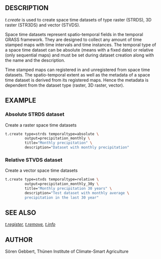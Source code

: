 ## DESCRIPTION

*t.create* is used to create space time datasets of type raster (STRDS),
3D raster (STR3DS) and vector (STVDS).

Space time datasets represent spatio-temporal fields in the temporal
GRASS framework. They are designed to collect any amount of time stamped
maps with time intervals and time instances. The temporal type of a
space time dataset can be absolute (means with a fixed date) or relative
(only sequential maps) and must be set during dataset creation along
with the name and the description.

Time stamped maps can registered in and unregistered from space time
datasets. The spatio-temporal extent as well as the metadata of a space
time dataset is derived from its registered maps. Hence the metadata is
dependent from the dataset type (raster, 3D raster, vector).

## EXAMPLE

### Absolute STRDS dataset

Create a raster space time datasets

```sh
t.create type=strds temporaltype=absolute \
         output=precipitation_monthly \
         title="Monthly precipitation" \
         description="Dataset with monthly precipitation"
```

### Relative STVDS dataset

Create a vector space time datasets

```sh
t.create type=stvds temporaltype=relative \
         output=precipitation_monthly_30y \
         title="Monthly precipitation 30 years" \
         description="Test dataset with monthly average \
         precipitation in the last 30 year"
```

## SEE ALSO

*[t.register](t.register.md), [t.remove](t.remove.md),
[t.info](t.info.md)*

## AUTHOR

Sören Gebbert, Thünen Institute of Climate-Smart Agriculture
